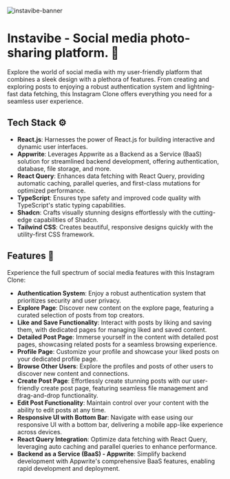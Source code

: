![instavibe-banner](https://github.com/vladdg-dev/instavibe/assets/69238278/031bab45-8d82-41b3-bcde-4f626f71ee92)
# Instavibe - Social media photo-sharing platform. 📸

Explore the world of social media with my user-friendly platform that combines a sleek design with a plethora of features. From creating and exploring posts to enjoying a robust authentication system and lightning-fast data fetching, this Instagram Clone offers everything you need for a seamless user experience.

## Tech Stack ⚙️

- **React.js**: Harnesses the power of React.js for building interactive and dynamic user interfaces.
- **Appwrite**: Leverages Appwrite as a Backend as a Service (BaaS) solution for streamlined backend development, offering authentication, database, file storage, and more.
- **React Query**: Enhances data fetching with React Query, providing automatic caching, parallel queries, and first-class mutations for optimized performance.
- **TypeScript**: Ensures type safety and improved code quality with TypeScript's static typing capabilities.
- **Shadcn**: Crafts visually stunning designs effortlessly with the cutting-edge capabilities of Shadcn.
- **Tailwind CSS**: Creates beautiful, responsive designs quickly with the utility-first CSS framework.

## Features 🔋

Experience the full spectrum of social media features with this Instagram Clone:

- **Authentication System**: Enjoy a robust authentication system that prioritizes security and user privacy.
- **Explore Page**: Discover new content on the explore page, featuring a curated selection of posts from top creators.
- **Like and Save Functionality**: Interact with posts by liking and saving them, with dedicated pages for managing liked and saved content.
- **Detailed Post Page**: Immerse yourself in the content with detailed post pages, showcasing related posts for a seamless browsing experience.
- **Profile Page**: Customize your profile and showcase your liked posts on your dedicated profile page.
- **Browse Other Users**: Explore the profiles and posts of other users to discover new content and connections.
- **Create Post Page**: Effortlessly create stunning posts with our user-friendly create post page, featuring seamless file management and drag-and-drop functionality.
- **Edit Post Functionality**: Maintain control over your content with the ability to edit posts at any time.
- **Responsive UI with Bottom Bar**: Navigate with ease using our responsive UI with a bottom bar, delivering a mobile app-like experience across devices.
- **React Query Integration**: Optimize data fetching with React Query, leveraging auto caching and parallel queries to enhance performance.
- **Backend as a Service (BaaS) - Appwrite**: Simplify backend development with Appwrite's comprehensive BaaS features, enabling rapid development and deployment.
